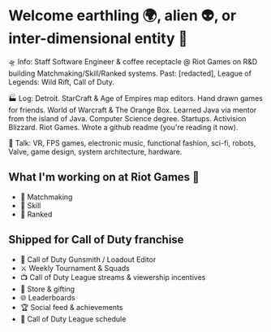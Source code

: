 # Welcome earthling 🌍, alien 👽, or inter-dimensional entity 🧙

🛸 Info: Staff Software Engineer & coffee receptacle @ Riot Games on R&D building Matchmaking/Skill/Ranked systems. Past: [redacted], League of Legends: Wild Rift, Call of Duty.

🏭 Log: Detroit. StarCraft & Age of Empires map editors. Hand drawn games for friends. World of Warcraft & The Orange Box. Learned Java via mentor from the island of Java. Computer Science degree. Startups. Activision Blizzard. Riot Games. Wrote a github readme (you're reading it now). 

📡 Talk: VR, FPS games, electronic music, functional fashion, sci-fi, robots, Valve, game design, system architecture, hardware. 

## What I'm working on at Riot Games 👊 
- 🤼 Matchmaking
- 🎯 Skill
- 💎 Ranked 

## Shipped for Call of Duty franchise
- 🔫 Call of Duty Gunsmith / Loadout Editor
- ⚔️ Weekly Tournament & Squads
- 📺 Call of Duty League streams & viewership incentives
- 🎁 Store & gifting
- 🌐 Leaderboards
- 🏆 Social feed & achievements
- 📅 Call of Duty League schedule
